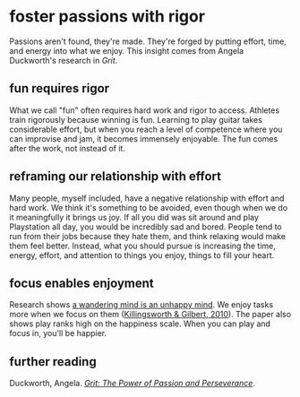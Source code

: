 # foster passions with rigor

Passions aren't found, they're made. They're forged by putting effort, time, and energy into what we enjoy. This insight comes from Angela Duckworth's research in _Grit_.

## fun requires rigor

What we call "fun" often requires hard work and rigor to access. Athletes train rigorously because winning is fun. Learning to play guitar takes considerable effort, but when you reach a level of competence where you can improvise and jam, it becomes immensely enjoyable. The fun comes after the work, not instead of it.

## reframing our relationship with effort

Many people, myself included, have a negative relationship with effort and hard work. We think it's something to be avoided, even though when we do it meaningfully it brings us joy. If all you did was sit around and play Playstation all day, you would be incredibly sad and bored. People tend to run from their jobs because they hate them, and think relaxing would make them feel better. Instead, what you should pursue is increasing the time, energy, effort, and attention to things you enjoy, things to fill your heart.

## focus enables enjoyment

Research shows [a wandering mind is an unhappy mind](https://x.com/JEverettLearned/status/1940952313398808609). We enjoy tasks more when we focus on them ([Killingsworth & Gilbert, 2010](https://sci-hub.st/10.1126/science.1192439)). The paper also shows play ranks high on the happiness scale. When you can play and focus in, you'll be happier.

## further reading

Duckworth, Angela. [_Grit: The Power of Passion and Perseverance_](https://www.goodreads.com/book/show/27213329-grit). 